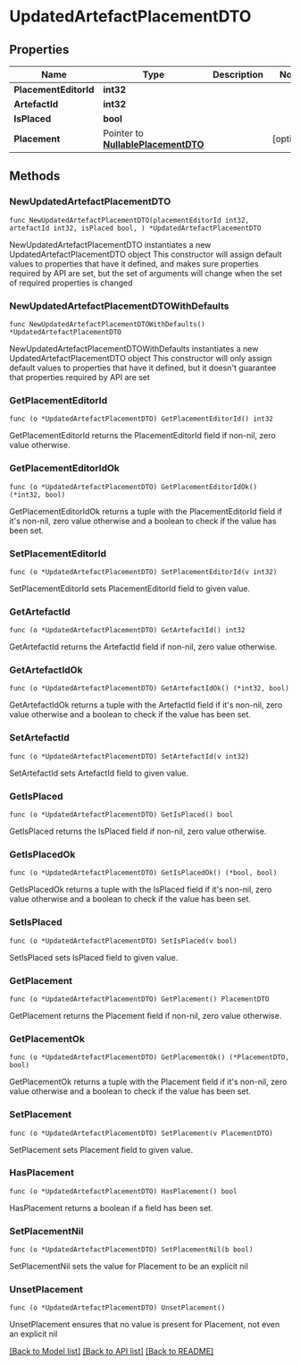 # UpdatedArtefactPlacementDTO

## Properties

Name | Type | Description | Notes
------------ | ------------- | ------------- | -------------
**PlacementEditorId** | **int32** |  | 
**ArtefactId** | **int32** |  | 
**IsPlaced** | **bool** |  | 
**Placement** | Pointer to [**NullablePlacementDTO**](PlacementDTO.md) |  | [optional] 

## Methods

### NewUpdatedArtefactPlacementDTO

`func NewUpdatedArtefactPlacementDTO(placementEditorId int32, artefactId int32, isPlaced bool, ) *UpdatedArtefactPlacementDTO`

NewUpdatedArtefactPlacementDTO instantiates a new UpdatedArtefactPlacementDTO object
This constructor will assign default values to properties that have it defined,
and makes sure properties required by API are set, but the set of arguments
will change when the set of required properties is changed

### NewUpdatedArtefactPlacementDTOWithDefaults

`func NewUpdatedArtefactPlacementDTOWithDefaults() *UpdatedArtefactPlacementDTO`

NewUpdatedArtefactPlacementDTOWithDefaults instantiates a new UpdatedArtefactPlacementDTO object
This constructor will only assign default values to properties that have it defined,
but it doesn't guarantee that properties required by API are set

### GetPlacementEditorId

`func (o *UpdatedArtefactPlacementDTO) GetPlacementEditorId() int32`

GetPlacementEditorId returns the PlacementEditorId field if non-nil, zero value otherwise.

### GetPlacementEditorIdOk

`func (o *UpdatedArtefactPlacementDTO) GetPlacementEditorIdOk() (*int32, bool)`

GetPlacementEditorIdOk returns a tuple with the PlacementEditorId field if it's non-nil, zero value otherwise
and a boolean to check if the value has been set.

### SetPlacementEditorId

`func (o *UpdatedArtefactPlacementDTO) SetPlacementEditorId(v int32)`

SetPlacementEditorId sets PlacementEditorId field to given value.


### GetArtefactId

`func (o *UpdatedArtefactPlacementDTO) GetArtefactId() int32`

GetArtefactId returns the ArtefactId field if non-nil, zero value otherwise.

### GetArtefactIdOk

`func (o *UpdatedArtefactPlacementDTO) GetArtefactIdOk() (*int32, bool)`

GetArtefactIdOk returns a tuple with the ArtefactId field if it's non-nil, zero value otherwise
and a boolean to check if the value has been set.

### SetArtefactId

`func (o *UpdatedArtefactPlacementDTO) SetArtefactId(v int32)`

SetArtefactId sets ArtefactId field to given value.


### GetIsPlaced

`func (o *UpdatedArtefactPlacementDTO) GetIsPlaced() bool`

GetIsPlaced returns the IsPlaced field if non-nil, zero value otherwise.

### GetIsPlacedOk

`func (o *UpdatedArtefactPlacementDTO) GetIsPlacedOk() (*bool, bool)`

GetIsPlacedOk returns a tuple with the IsPlaced field if it's non-nil, zero value otherwise
and a boolean to check if the value has been set.

### SetIsPlaced

`func (o *UpdatedArtefactPlacementDTO) SetIsPlaced(v bool)`

SetIsPlaced sets IsPlaced field to given value.


### GetPlacement

`func (o *UpdatedArtefactPlacementDTO) GetPlacement() PlacementDTO`

GetPlacement returns the Placement field if non-nil, zero value otherwise.

### GetPlacementOk

`func (o *UpdatedArtefactPlacementDTO) GetPlacementOk() (*PlacementDTO, bool)`

GetPlacementOk returns a tuple with the Placement field if it's non-nil, zero value otherwise
and a boolean to check if the value has been set.

### SetPlacement

`func (o *UpdatedArtefactPlacementDTO) SetPlacement(v PlacementDTO)`

SetPlacement sets Placement field to given value.

### HasPlacement

`func (o *UpdatedArtefactPlacementDTO) HasPlacement() bool`

HasPlacement returns a boolean if a field has been set.

### SetPlacementNil

`func (o *UpdatedArtefactPlacementDTO) SetPlacementNil(b bool)`

 SetPlacementNil sets the value for Placement to be an explicit nil

### UnsetPlacement
`func (o *UpdatedArtefactPlacementDTO) UnsetPlacement()`

UnsetPlacement ensures that no value is present for Placement, not even an explicit nil

[[Back to Model list]](../README.md#documentation-for-models) [[Back to API list]](../README.md#documentation-for-api-endpoints) [[Back to README]](../README.md)


